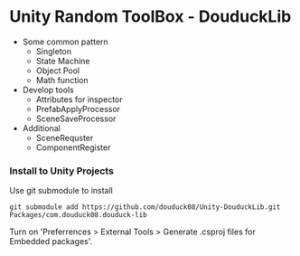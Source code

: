 # Unity Random ToolBox - DouduckLib
* Some common pattern
  * Singleton
  * State Machine
  * Object Pool
  * Math function
* Develop tools
  * Attributes for inspector
  * PrefabApplyProcessor
  * SceneSaveProcessor
* Additional
  * SceneRequster
  * ComponentRegister


### Install to Unity Projects
Use git submodule to install

```bash=
git submodule add https://github.com/douduck08/Unity-DouduckLib.git Packages/com.douduck08.douduck-lib
```

Turn on 'Preferrences > External Tools > Generate .csproj files for Embedded packages'.